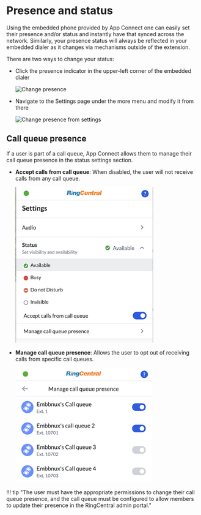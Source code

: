 # Presence and status

Using the embedded phone provided by App Connect one can easily set their presence and/or status and instantly have that synced across the network. Similarly, your presence status will always be reflected in your embedded dialer as it changes via mechanisms outside of the extension. 

There are two ways to change your status:

* Click the presence indicator in the upper-left corner of the embedded dialer

     ![Change presence](../img/presence.png)

* Navigate to the Settings page under the more menu and modify it from there

     ![Change presence from settings](../img/presence-settings.png)

## Call queue presence

If a user is part of a call queue, App Connect allows them to manage their call queue presence in the status settings section.

* **Accept calls from call queue**: When disabled, the user will not receive calls from any call queue.

     ![Accept call queue calls](../img/call-queue-presence.png)

* **Manage call queue presence**: Allows the user to opt out of receiving calls from specific call queues.

     ![Change presence](../img/call-queue-presence-list.png)

!!! tip "The user must have the appropriate permissions to change their call queue presence, and the call queue must be configured to allow members to update their presence in the RingCentral admin portal."

